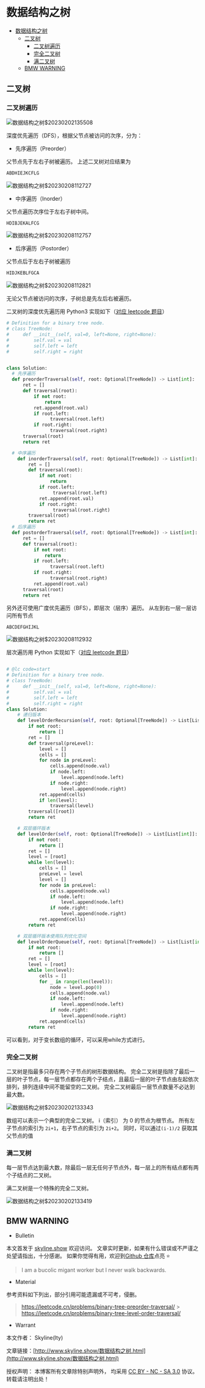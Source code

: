# 数据结构之树

<!-- @import "[TOC]" {cmd="toc" depthFrom=1 depthTo=6 orderedList=false} -->

<!-- code_chunk_output -->

- [数据结构之树](#数据结构之树)
  - [二叉树](#二叉树)
    - [二叉树遍历](#二叉树遍历)
    - [完全二叉树](#完全二叉树)
    - [满二叉树](#满二叉树)
  - [BMW WARNING](#bmw-warning)

<!-- /code_chunk_output -->

## 二叉树

### 二叉树遍历

![数据结构之树$20230202135508](https://raw.githubusercontent.com/skylinety/blog-pics/master/imgs/%E6%95%B0%E6%8D%AE%E7%BB%93%E6%9E%84%E4%B9%8B%E6%A0%91%2420230202135508.png)

深度优先遍历（DFS），根据父节点被访问的次序，分为：

- 先序遍历（Preorder）

父节点先于左右子树被遍历。
上述二叉树对应结果为

```jsx
ABDHIEJKCFLG
```

![数据结构之树$20230208112727](https://raw.githubusercontent.com/skylinety/blog-pics/master/imgs/%E6%95%B0%E6%8D%AE%E7%BB%93%E6%9E%84%E4%B9%8B%E6%A0%91%2420230208112727.png)

- 中序遍历（Inorder）

父节点遍历次序位于左右子树中间。

```jsx
HDIBJEKALFCG
```

![数据结构之树$20230208112757](https://raw.githubusercontent.com/skylinety/blog-pics/master/imgs/%E6%95%B0%E6%8D%AE%E7%BB%93%E6%9E%84%E4%B9%8B%E6%A0%91%2420230208112757.png)

- 后序遍历（Postorder）

父节点后于左右子树被遍历

```jsx
HIDJKEBLFGCA
```

![数据结构之树$20230208112821](https://raw.githubusercontent.com/skylinety/blog-pics/master/imgs/%E6%95%B0%E6%8D%AE%E7%BB%93%E6%9E%84%E4%B9%8B%E6%A0%91%2420230208112821.png)

无论父节点被访问的次序，子树总是先左后右被遍历。

二叉树的深度优先遍历用 Python3 实现如下（[对应 leetcode 题目](https://leetcode.cn/problems/binary-tree-preorder-traversal/)）

```py
# Definition for a binary tree node.
# class TreeNode:
#     def __init__(self, val=0, left=None, right=None):
#         self.val = val
#         self.left = left
#         self.right = right


class Solution:
  # 先序遍历
  def preorderTraversal(self, root: Optional[TreeNode]) -> List[int]:
      ret = []
      def traversal(root):
          if not root:
              return
          ret.append(root.val)
          if root.left:
                traversal(root.left)
          if root.right:
                traversal(root.right)
      traversal(root)
      return ret

  # 中序遍历
    def inorderTraversal(self, root: Optional[TreeNode]) -> List[int]:
        ret = []
        def traversal(root):
            if not root:
                return
            if root.left:
                 traversal(root.left)
            ret.append(root.val)
            if root.right:
                 traversal(root.right)
        traversal(root)
        return ret
  # 后序遍历
  def postorderTraversal(self, root: Optional[TreeNode]) -> List[int]:
      ret = []
      def traversal(root):
          if not root:
              return
          if root.left:
                traversal(root.left)
          if root.right:
                traversal(root.right)
          ret.append(root.val)
      traversal(root)
      return ret

```

另外还可使用广度优先遍历（BFS），即层次（层序）遍历。
从左到右一层一层访问所有节点

```jsx
ABCDEFGHIJKL
```

![数据结构之树$20230208112932](https://raw.githubusercontent.com/skylinety/blog-pics/master/imgs/%E6%95%B0%E6%8D%AE%E7%BB%93%E6%9E%84%E4%B9%8B%E6%A0%91%2420230208112932.png)

层次遍历用 Python 实现如下（[对应 leetcode 题目](https://leetcode.cn/problems/binary-tree-level-order-traversal/)）

```py

# @lc code=start
# Definition for a binary tree node.
# class TreeNode:
#     def __init__(self, val=0, left=None, right=None):
#         self.val = val
#         self.left = left
#         self.right = right
class Solution:
    # 递归版本
    def levelOrderRecursion(self, root: Optional[TreeNode]) -> List[List[int]]:
        if not root:
            return []
        ret = []
        def traversal(preLevel):
            level = []
            cells = []
            for node in preLevel:
                cells.append(node.val)
                if node.left:
                    level.append(node.left)
                if node.right:
                    level.append(node.right)
            ret.append(cells)
            if len(level):
                traversal(level)
        traversal([root])
        return ret

    # 双层循环版本
    def levelOrder(self, root: Optional[TreeNode]) -> List[List[int]]:
        if not root:
            return []
        ret = []
        level = [root]
        while len(level):
            cells = []
            preLevel = level
            level = []
            for node in preLevel:
                cells.append(node.val)
                if node.left:
                    level.append(node.left)
                if node.right:
                    level.append(node.right)
            ret.append(cells)
        return ret

    # 双层循环版本使用队列优化空间
    def levelOrderQueue(self, root: Optional[TreeNode]) -> List[List[int]]:
        if not root:
            return []
        ret = []
        level = [root]
        while len(level):
            cells = []
            for _ in range(len(level)):
                node = level.pop(0)
                cells.append(node.val)
                if node.left:
                    level.append(node.left)
                if node.right:
                    level.append(node.right)
            ret.append(cells)
        return ret
```
可以看到，对于变长数组的循环，可以采用while方式进行。
### 完全二叉树

二叉树是指最多只存在两个子节点的树形数据结构。
完全二叉树是指除了最后一层的叶子节点，每一层节点都存在两个子结点，且最后一层的叶子节点由左起依次排列，排列连续中间不能留空的二叉树。
完全二叉树最后一层节点数量不必达到最大数。

![数据结构之树$20230202133343](https://raw.githubusercontent.com/skylinety/blog-pics/master/imgs/%E6%95%B0%E6%8D%AE%E7%BB%93%E6%9E%84%E4%B9%8B%E6%A0%91%2420230202133343.png)

数组可以表示一个典型的完全二叉树。
i（索引） 为 0 的节点为根节点。
所有左子节点的索引为 `2i+1`，右子节点的索引为 `2i+2`。
同时，可以通过`(i-1)/2` 获取其父节点的值

### 满二叉树

每一层节点达到最大数，除最后一层无任何子节点外，每一层上的所有结点都有两个子结点的二叉树。

满二叉树是一个特殊的完全二叉树。

![数据结构之树$20230202133419](https://raw.githubusercontent.com/skylinety/blog-pics/master/imgs/%E6%95%B0%E6%8D%AE%E7%BB%93%E6%9E%84%E4%B9%8B%E6%A0%91%2420230202133419.png)

## BMW WARNING

- Bulletin

本文首发于 [skyline.show](http://www.skyline.show) 欢迎访问。
文章实时更新，如果有什么错误或不严谨之处望请指出，十分感谢。
如果你觉得有用，欢迎到[Github 仓库](https://github.com/skylinety/Blog)点亮 ⭐️

> I am a bucolic migant worker but I never walk backwards.

- Material

参考资料如下列出，部分引用可能遗漏或不可考，侵删。

> https://leetcode.cn/problems/binary-tree-preorder-traversal/ > https://leetcode.cn/problems/binary-tree-level-order-traversal/

- Warrant

本文作者： Skyline(lty)

文章链接：[http://www.skyline.show/数据结构之树.html](http://www.skyline.show/数据结构之树.html)

授权声明： 本博客所有文章除特别声明外， 均采用 [CC BY - NC - SA 3.0](https://creativecommons.org/licenses/by-nc-sa/3.0/deed.zh) 协议。 转载请注明出处！
